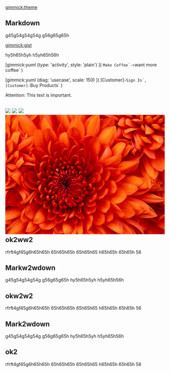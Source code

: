 [gimmick:theme](flatly)


Markdown
--------
g45g54g54g54g
g56g65g65h

[gimmick:gist](5641564)


hy5h65h5yh
h5yh65h56h

[gimmick:yuml (type: 'activity', style: 'plain') ]( `Make Coffee´->`want more coffee´ )


[gimmick:yuml (diag: 'usecase', scale: 150) ]( [Customer]-`Sign In´, [Customer]-`Buy Products´ )
 
 Attention: This text is important.

 ![](http://placekitten.com/g/400/350)
![](http://placekitten.com/g/400/350)
![](http://placekitten.com/g/400/350)
![](img/Chrysanthemum.jpg)
ok2ww2
--------

rfrft4gf45g6h65h65h
65h65h65h
65h65h65
h65h65h
65h65h
56

[](http://www.youtube.com/watch?v=RMINSD7MmT4)

 

Markw2wdown
--------
g45g54g54g54g
g56g65g65h
hy5h65h5yh
h5yh65h56h

okw2w2
--------

rfrft4gf45g6h65h65h
65h65h65h
65h65h65
h65h65h
65h65h
56

Mark2wdown
--------
g45g54g54g54g
g56g65g65h
hy5h65h5yh
h5yh65h56h

ok2
--------

rfrft4gf45g6h65h65h
65h65h65h
65h65h65
h65h65h
65h65h
56

